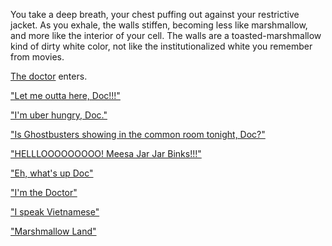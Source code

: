 You take a deep breath, your chest puffing out against your restrictive jacket.
As you exhale, the walls stiffen, becoming less like marshmallow, and more like
the interior of your cell. The walls are a toasted-marshmallow kind of dirty white
color, not like the institutionalized white you remember from movies.

[The doctor](https://www.youtube.com/watch?v=WsGDvMqcP94) enters.

["Let me outta here, Doc!!!"](let-me-out/let-me-out.md)

["I'm uber hungry, Doc."](hungry/hungry.md)

["Is Ghostbusters showing in the common room tonight, Doc?"](ghostbusters/ghostbusters.md)

["HELLLOOOOOOOOO! Meesa Jar Jar Binks!!!"](jarjar/jarjar.md)

["Eh, what's up Doc"](bugs-bunny/bugs-bunny.md)

["I'm the Doctor"](timelord/timelord.md)

["I speak Vietnamese"](VN/vn.md)

["Marshmallow Land"](../eatmarshmallow/marshmallowland/marshmallowland.md)
